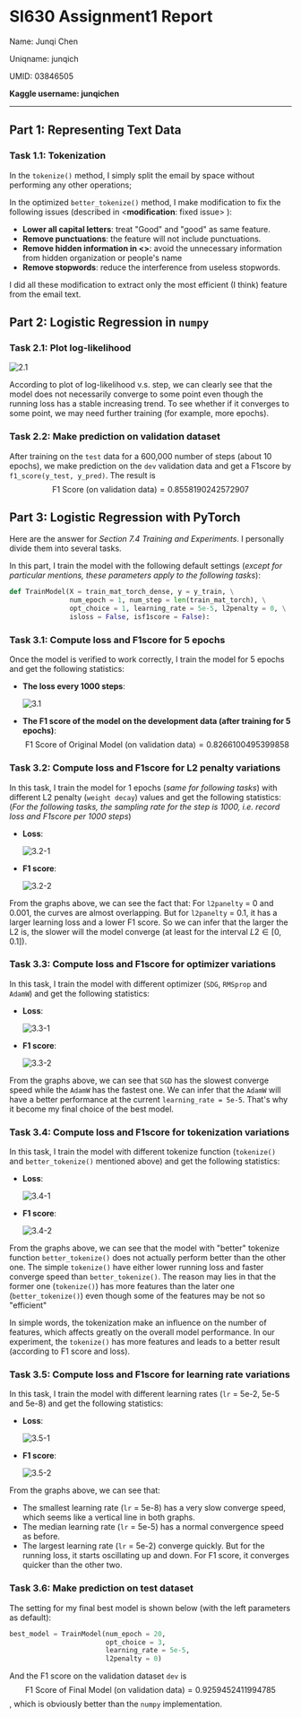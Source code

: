 # SI630 Assignment1 Report

Name: Junqi Chen

Uniqname: junqich

UMID: 03846505

**Kaggle username: junqichen**

---

## Part 1: Representing Text Data

### Task 1.1: Tokenization

In the `tokenize()` method, I simply split the email by space without performing any other operations;

In the optimized `better_tokenize()` method, I make modification to fix the following issues (described in <**modification**: fixed issue> ):

+ **Lower all capital letters**: treat "Good" and "good" as same feature.
+ **Remove punctuations**: the feature will not include punctuations.
+ **Remove hidden information in <>**: avoid the unnecessary information from hidden organization or people's name
+ **Remove stopwords**: reduce the interference from useless stopwords.

I did all these modification to extract only the most efficient (I think) feature from the email text.



## Part 2: Logistic Regression in `numpy`

### Task 2.1: Plot log-likelihood

![2.1](2.1.png)

According to plot of log-likelihood v.s. step, we can clearly see that the model does not necessarily converge to some point even though the running loss has a stable increasing trend. To see whether if it converges to some point, we may need further training (for example, more epochs).

### Task 2.2: Make prediction on validation dataset

After training on the `test` data for a 600,000 number of steps (about 10 epochs), we make prediction on the `dev` validation data and get a F1score by `f1_score(y_test, y_pred)`. The result is 
$$
\text{F1 Score (on validation data)} = 0.8558190242572907
$$


## Part 3: Logistic Regression with PyTorch

Here are the answer for *Section 7.4 Training and Experiments*. I personally divide them into several tasks.

In this part, I train the model with the following default settings (*except for particular mentions, these parameters apply to the following tasks*):

```python
def TrainModel(X = train_mat_torch_dense, y = y_train, \
               num_epoch = 1, num_step = len(train_mat_torch), \
               opt_choice = 1, learning_rate = 5e-5, l2penalty = 0, \
               isloss = False, isf1score = False):
```

### Task 3.1: Compute loss and F1score for 5 epochs

Once the model is verified to work correctly, I train the model for 5 epochs and get the following statistics:

+ **The loss every 1000 steps**:

  ![3.1](3.1.png)

+ **The F1 score of the model on the development data (after training for 5 epochs)**:
  $$
  \text{F1 Score of Original Model (on validation data)} = 0.8266100495399858
  $$

### Task 3.2: Compute loss and F1score for L2 penalty variations

In this task, I train the model for 1 epochs (*same for following tasks*) with different L2 penalty (`weight decay`) values and get the following statistics: (*For the following tasks, the sampling rate for the step is 1000, i.e. record loss and F1score per 1000 steps*)

+ **Loss**:

  ![3.2-1](3.2-1.png)

+ **F1 score**:

  ![3.2-2](3.2-2.png)

From the graphs above, we can see the fact that: For `l2panelty` = 0 and 0.001, the curves are almost overlapping. But for `l2panelty` = 0.1, it has a larger learning loss and a lower F1 score. So we can infer that the larger the L2 is, the slower will the model converge (at least for the interval $L2 \in [0, 0.1]$).

### Task 3.3: Compute loss and F1score for optimizer variations

In this task, I train the model with different optimizer (`SDG`, `RMSprop` and `AdamW`) and get the following statistics:

+ **Loss**:

  ![3.3-1](3.3-1.png)

+ **F1 score**:

  ![3.3-2](3.3-2.png)

From the graphs above, we can see that `SGD` has the slowest converge speed while the `AdamW` has the fastest one. We can infer that the `AdamW` will have a better performance at the current `learning_rate = 5e-5`. That's why it become my final choice of the best model.

### Task 3.4: Compute loss and F1score for tokenization variations

In this task, I train the model with different tokenize function (`tokenize()` and `better_tokenize()` mentioned above) and get the following statistics:

+ **Loss**:

  ![3.4-1](3.4-1.png)

+ **F1 score**:

  ![3.4-2](3.4-2.png)

From the graphs above, we can see that the model with "better" tokenize function `better_tokenize()` does not actually perform better than the other one. The simple `tokenize()` have either lower running loss and faster converge speed than `better_tokenize()`. The reason may lies in that the former one (`tokenize()`) has more features than the later one (`better_tokenize()`) even though some of the features may be not so "efficient"

In simple words, the tokenization make an influence on the number of features, which affects greatly on the overall model performance. In our experiment, the `tokenize()` has more features and leads to a better result (according to F1 score and loss).

### Task 3.5: Compute loss and F1score for learning rate variations

In this task, I train the model with different learning rates (`lr` = 5e-2, 5e-5 and 5e-8) and get the following statistics:

+ **Loss**:

  ![3.5-1](3.5-1.png)

+ **F1 score**:

  ![3.5-2](3.5-2.png)

From the graphs above, we can see that:

+ The smallest learning rate (`lr` = 5e-8) has a very slow converge speed, which seems like a vertical line in both graphs.
+ The median learning rate (`lr` = 5e-5) has a normal convergence speed as before.
+ The largest learning rate (`lr` = 5e-2) converge quickly. But for the running loss, it starts oscillating up and down. For F1 score, it converges quicker than the other two.

### Task 3.6: Make prediction on test dataset

The setting for my final best model is shown below (with the left parameters as default):

```python
best_model = TrainModel(num_epoch = 20, 
                        opt_choice = 3, 
                        learning_rate = 5e-5, 
                        l2penalty = 0)
```

And the F1 score on the validation dataset `dev` is 
$$
\text{F1 Score of Final Model (on validation data)} = 0.9259452411994785
$$
, which is obviously better than the `numpy` implementation.
